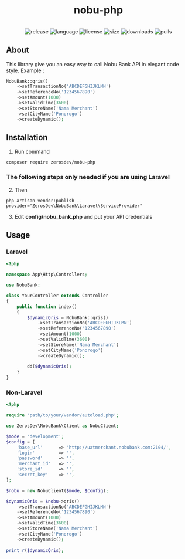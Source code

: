 <h1 align="center">nobu-php</h1>
<h6 align="center"></h6>

<p align="center">
  <img src="https://img.shields.io/github/v/release/zerosdev/nobu-php?include_prereleases" alt="release"/>
  <img src="https://img.shields.io/github/languages/top/zerosdev/nobu-php" alt="language"/>
  <img src="https://img.shields.io/github/license/zerosdev/nobu-php" alt="license"/>
  <img src="https://img.shields.io/github/languages/code-size/zerosdev/nobu-php" alt="size"/>
  <img src="https://img.shields.io/github/downloads/zerosdev/nobu-php/total" alt="downloads"/>
  <img src="https://img.shields.io/badge/PRs-welcome-brightgreen.svg" alt="pulls"/>
</p>

## About

This library give you an easy way to call Nobu Bank API in elegant code style. Example :

```php
NobuBank::qris()
    ->setTransactionNo('ABCDEFGHIJKLMN')
    ->setReferenceNo('1234567890')
    ->setAmount(1000)
    ->setValidTime(3600)
    ->setStoreName('Nama Merchant')
    ->setCityName('Ponorogo')
    ->createDynamic();
```

## Installation

1. Run command
<pre><code>composer require zerosdev/nobu-php</code></pre>

### The following steps only needed if you are using Laravel

2. Then
<pre><code>php artisan vendor:publish --provider="ZerosDev\NobuBank\Laravel\ServiceProvider"</code></pre>

3. Edit **config/nobu_bank.php** and put your API credentials

## Usage

### Laravel

```php
<?php

namespace App\Http\Controllers;

use NobuBank;

class YourController extends Controller
{
    public function index()
    {
        $dynamicQris = NobuBank::qris()
            ->setTransactionNo('ABCDEFGHIJKLMN')
            ->setReferenceNo('1234567890')
            ->setAmount(1000)
            ->setValidTime(3600)
            ->setStoreName('Nama Merchant')
            ->setCityName('Ponorogo')
            ->createDynamic();
            
        dd($dynamicQris);
    }
}
```

### Non-Laravel

```php
<?php

require 'path/to/your/vendor/autoload.php';

use ZerosDev\NobuBank\Client as NobuClient;

$mode = 'development';
$config = [
    'base_url'      => 'http://uatmerchant.nobubank.com:2104/',
    'login'         => '',
    'password'      => '',
    'merchant_id'   => '',
    'store_id'      => '',
    'secret_key'    => '',
];

$nobu = new NobuClient($mode, $config);

$dynamicQris = $nobu->qris()
    ->setTransactionNo('ABCDEFGHIJKLMN')
    ->setReferenceNo('1234567890')
    ->setAmount(1000)
    ->setValidTime(3600)
    ->setStoreName('Nama Merchant')
    ->setCityName('Ponorogo')
    ->createDynamic();
    
print_r($dynamicQris);
```
